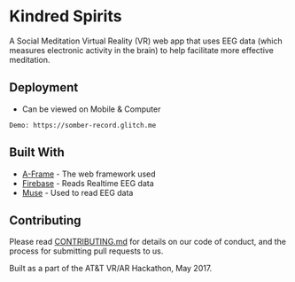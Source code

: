 # Kindred Spirits

A Social Meditation Virtual Reality (VR) web app that uses EEG data (which measures electronic activity in the brain) to help facilitate more effective meditation. 

## Deployment
* Can be viewed on Mobile & Computer
```
Demo: https://somber-record.glitch.me
```

## Built With

* [A-Frame](https://aframe.io/) - The web framework used
* [Firebase](https://firebase.google.com/docs/) - Reads Realtime EEG data
* [Muse](http://developer.choosemuse.com/) - Used to read EEG data

## Contributing

Please read [CONTRIBUTING.md](https://gist.github.com/PurpleBooth/b24679402957c63ec426) for details on our code of conduct, and the process for submitting pull requests to us.

Built as a part of the AT&T VR/AR Hackathon, May 2017.
